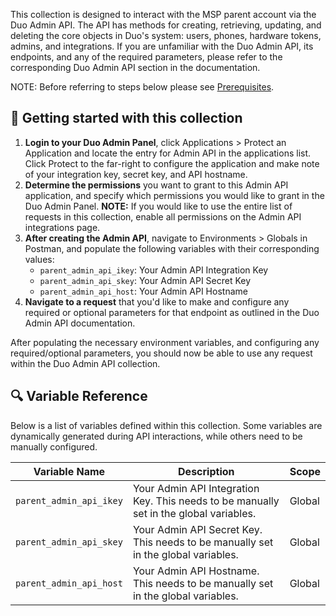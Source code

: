 This collection is designed to interact with the MSP parent account via the Duo Admin API. The API has methods for creating, retrieving, updating, and deleting the core objects in Duo's system: users, phones, hardware tokens, admins, and integrations.
If you are unfamiliar with the Duo Admin API, its endpoints, and any of the required parameters, please refer to the corresponding Duo Admin API section in the documentation.

NOTE: Before referring to steps below please see [Prerequisites](https://github.com/it-jonjon/Duo-API-Playground/blob/main/README.md#prerequisites).

## 🚀 Getting started with this collection

1. **Login to your Duo Admin Panel**, click Applications > Protect an Application and locate the entry for Admin API in the applications list. Click Protect to the far-right to configure the application and make note of your integration key, secret key, and API hostname.
2. **Determine the permissions** you want to grant to this Admin API application, and specify which permissions you would like to grant in the Duo Admin Panel. **NOTE:** If you would like to use the entire list of requests in this collection, enable all permissions on the Admin API integrations page.
3. **After creating the Admin API**, navigate to Environments > Globals in Postman, and populate the following variables with their corresponding values:
   - `parent_admin_api_ikey`: Your Admin API Integration Key
   - `parent_admin_api_skey`: Your Admin API Secret Key
   - `parent_admin_api_host`: Your Admin API Hostname
4. **Navigate to a request** that you'd like to make and configure any required or optional parameters for that endpoint as outlined in the Duo Admin API documentation.

After populating the necessary environment variables, and configuring any required/optional parameters, you should now be able to use any request within the Duo Admin API collection.

## 🔍 Variable Reference

Below is a list of variables defined within this collection. Some variables are dynamically generated during API interactions, while others need to be manually configured.

| Variable Name         | Description                             | Scope |
|-----------------------|-----------------------------------------|-------|
| `parent_admin_api_ikey` | Your Admin API Integration Key. This needs to be manually set in the global variables. | Global |
| `parent_admin_api_skey` | Your Admin API Secret Key. This needs to be manually set in the global variables. | Global |
| `parent_admin_api_host` | Your Admin API Hostname. This needs to be manually set in the global variables. | Global |
